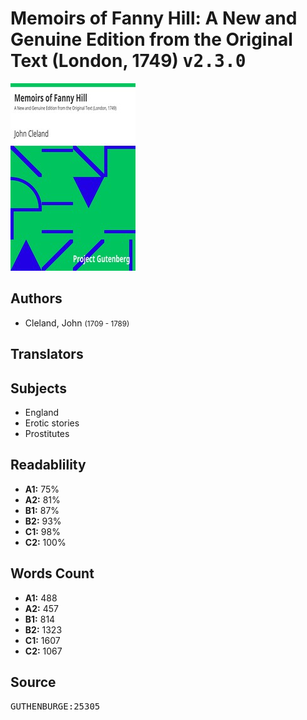 # Memoirs of Fanny Hill: A New and Genuine Edition from the Original Text (London, 1749) <kbd>v2.3.0</kbd>

![](./cover.medium.jpg "")

## Authors


 - Cleland, John <small>(1709 - 1789)</small>

## Translators



## Subjects


 - England
 - Erotic stories
 - Prostitutes

## Readablility


 - **A1:** 75%
 - **A2:** 81%
 - **B1:** 87%
 - **B2:** 93%
 - **C1:** 98%
 - **C2:** 100%

## Words Count


 - **A1:** 488
 - **A2:** 457
 - **B1:** 814
 - **B2:** 1323
 - **C1:** 1607
 - **C2:** 1067

## Source


<kbd>GUTHENBURGE:25305</kbd>
